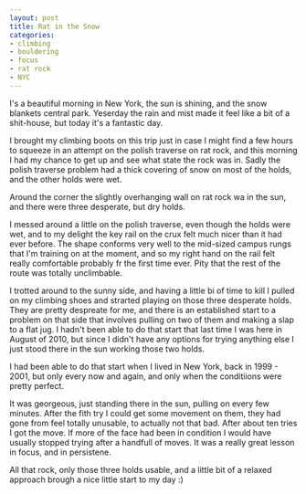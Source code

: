 ```yaml
---
layout: post
title: Rat in the Snow
categories:
- climbing
- bouldering
- focus
- rat rock
- NYC
---
```


I's a beautiful morning in New York, the sun is shining, and the snow blankets central park. Yeserday the rain and mist made it feel like a bit of a shit-house, but today it's a fantastic day.

I brought my climbing boots on this trip just in case I might find a few hours to squeeze in an attempt on the polish traverse on rat rock, and this morning I had my chance to get up and see what state the rock was in. Sadly the polish traverse problem had a thick covering of snow on most of the holds, and the other holds were wet. 

Around the corner the slightly overhanging wall on rat rock wa in the sun, and there were three desperate, but dry holds.

I messed around a little on the polish traverse, even though the holds were wet, and to my delight the key rail on the crux felt much nicer than it had ever before. The shape conforms very well to the mid-sized campus rungs that I'm training on at the moment, and so my right hand on the rail felt really comfortable probably fr the first time ever. Pity that the rest of the route was totally unclimbable. 

I trotted around to the sunny side, and having a little bi of time to kill I pulled on my climbing shoes and strarted playing on those three desperate holds. They are pretty despreate for me, and there is an established start to a problem on that side that involves pulling on two of them and making a slap to a flat jug. I hadn't been able to do that start that last time I was here in August of 2010, but since I didn't have any options for trying anything else I just stood there in the sun working those two holds.

I had been able to do that start when I lived in New York, back in 1999 - 2001, but only every now and again, and only when the conditiions were pretty perfect. 

It was georgeous, just standing there in the sun, pulling on every few minutes. After the fith try I could get some movement on them, they had gone from feel totally unusable, to actually not that bad. After about ten tries I got the move. If more of the face had been in condition I would have usually stopped trying after a handfull of moves. It was a really great lesson in focus, and in persistene. 

All that rock, only those three holds usable, and a little bit of a relaxed approach brough a nice little start to my day :) 

